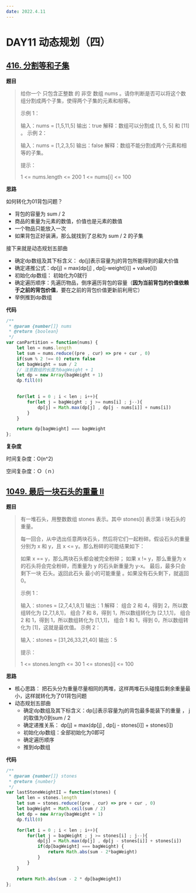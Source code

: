 ```yaml
---
date: 2022.4.11
---
```


# DAY11 动态规划（四）

## [416. 分割等和子集](https://leetcode-cn.com/problems/partition-equal-subset-sum/)

**题目**

> 给你一个 只包含正整数 的 非空 数组 nums 。请你判断是否可以将这个数组分割成两个子集，使得两个子集的元素和相等。
>
>  
>
> 示例 1：
>
> 输入：nums = [1,5,11,5]
> 输出：true
> 解释：数组可以分割成 [1, 5, 5] 和 [11] 。
> 示例 2：
>
> 输入：nums = [1,2,3,5]
> 输出：false
> 解释：数组不能分割成两个元素和相等的子集。
>
>
> 提示：
>
> 1 <= nums.length <= 200
> 1 <= nums[i] <= 100

**思路**

如何转化为01背包问题？

- 背包的容量为 sum / 2
- 商品的重量为元素的数值，价值也是元素的数值
- 一个物品只能放入一次
- 如果背包正好装满，那么就找到了总和为 sum / 2 的子集

接下来就是动态规划五部曲

- 确定dp数组及其下标含义： dp[j]表示容量为j的背包所能得到的最大价值
- 确定递推公式：dp[j] = max(dp[j] , dp[j-weight[i]] + value[i])
- 初始化dp数组： 初始化为0就行
- 确定遍历顺序：先遍历物品，倒序遍历背包的容量（**因为当前背包的价值依赖于之前的背包价值**，要在之前的背包价值更新前利用它）
- 举例推到dp数组

**代码**

```js
/**
 * @param {number[]} nums
 * @return {boolean}
 */
var canPartition = function(nums) {
    let len = nums.length
    let sum = nums.reduce((pre , cur) => pre + cur , 0)
    if(sum % 2 !== 0) return false
    let bagWeight = sum / 2
    // 注意数组的长度为bagWeight + 1
    let dp = new Array(bagWeight + 1)
    dp.fill(0)
    

    for(let i = 0 ; i < len ; i++){
        for(let j = bagWeight ; j >= nums[i] ; j--){
            dp[j] = Math.max(dp[j] , dp[j - nums[i]] + nums[i])
        }
    }

    return dp[bagWeight] === bagWeight
};
```

**复杂度**

时间复杂度：O(n^2)

空间复杂度：Ｏ（ｎ）





## [1049. 最后一块石头的重量 II](https://leetcode-cn.com/problems/last-stone-weight-ii/)

**题目**

> 有一堆石头，用整数数组 stones 表示。其中 stones[i] 表示第 i 块石头的重量。
>
> 每一回合，从中选出任意两块石头，然后将它们一起粉碎。假设石头的重量分别为 x 和 y，且 x <= y。那么粉碎的可能结果如下：
>
> 如果 x == y，那么两块石头都会被完全粉碎；
> 如果 x != y，那么重量为 x 的石头将会完全粉碎，而重量为 y 的石头新重量为 y-x。
> 最后，最多只会剩下一块 石头。返回此石头 最小的可能重量 。如果没有石头剩下，就返回 0。
>
>  
>
> 示例 1：
>
> 输入：stones = [2,7,4,1,8,1]
> 输出：1
> 解释：
> 组合 2 和 4，得到 2，所以数组转化为 [2,7,1,8,1]，
> 组合 7 和 8，得到 1，所以数组转化为 [2,1,1,1]，
> 组合 2 和 1，得到 1，所以数组转化为 [1,1,1]，
> 组合 1 和 1，得到 0，所以数组转化为 [1]，这就是最优值。
> 示例 2：
>
> 输入：stones = [31,26,33,21,40]
> 输出：5
>
>
> 提示：
>
> 1 <= stones.length <= 30
> 1 <= stones[i] <= 100

**思路**

- 核心思路： 把石头分为重量尽量相同的两堆，这样两堆石头碰撞后剩余重量最小，这样就转化为了01背包问题
- 动态规划五部曲
  - 确定dp数组及其下标含义：dp[j]表示容量为j的背包最多能装下的重量 ， j的取值为0到sum / 2
  - 确定递推关系： dp[j] = max(dp[j] , dp[j - stones[i]] + stones[i])
  - 初始化dp数组：全部初始化为0即可
  - 确定遍历顺序
  - 推到dp数组

**代码**

```js
/**
 * @param {number[]} stones
 * @return {number}
 */
var lastStoneWeightII = function(stones) {
    let len = stones.length
    let sum = stones.reduce((pre , cur) => pre + cur , 0)
    let bagWeight = Math.ceil(sum / 2)
    let dp = new Array(bagWeight + 1)
    dp.fill(0)

    for(let i = 0 ; i < len ; i++){
        for(let j = bagWeight ; j >= stones[i] ; j--){
            dp[j] = Math.max(dp[j] , dp[j - stones[i]] + stones[i])
            if(dp[bagWeight] === bagWeight) {
                return Math.abs(sum - 2*bagWeight)
            }
        }
    }

    return Math.abs(sum - 2 * dp[bagWeight])
};
```

